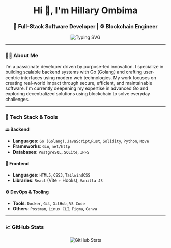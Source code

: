 <h1 align="center">Hi 👋, I'm Hillary Ombima</h1>
<h3 align="center">🚀 Full-Stack Software Developer | ⚙️ Blockchain Engineer </h3>

<p align="center">
  <img src="https://readme-typing-svg.herokuapp.com?font=Fira+Code&pause=1000&center=true&vCenter=true&width=600&lines=Go+%7C+Rust+%7C+JavaScript+%7C+Python+%7C+Solidity+%7C+Move;Open+Source+Contributor;Tech-for-Good+Enthusiast;Passionate+Problem+Solver" alt="Typing SVG" />
</p>

---

### 👨‍💻 About Me

I’m a passionate developer driven by purpose-led innovation. I specialize in building scalable backend systems with Go (Golang) and crafting user-centric interfaces using modern web technologies. My work focuses on creating real-world impact through secure, efficient, and maintainable software. I'm currently deepening my expertise in advanced Go and exploring decentralized solutions using blockchain to solve everyday challenges.

---

### 🧰 Tech Stack & Tools

#### 🔙 Backend
- **Languages**: `Go (Golang)`, `JavaScript`,`Rust`, `Solidity`, `Python`, `Move`
- **Frameworks**: `Gin`, `net/http`
- **Databases**: `PostgreSQL`, `SQLite`, `IPFS`

#### 🎨 Frontend
- **Languages**: `HTML5`, `CSS3`, `TailwindCSS`
- **Libraries**: `React` (Vite + Hooks), `Vanilla JS`

#### ⚙️ DevOps & Tooling
- **Tools**: `Docker`, `Git`, `GitHub`, `VS Code`
- **Others**: `Postman`, `Linux CLI`, `Figma`, `Canva`
  
---

### 📈 GitHub Stats

<p align="center">
  <img src="https://github-readme-stats.vercel.app/api?username=ombima56&show_icons=true&theme=radical" alt="GitHub Stats" />
<!--   <img src="https://github-readme-streak-stats.herokuapp.com/?user=ombima56&theme=radical" alt="GitHub Streak" /> -->
</p>

